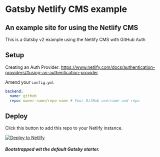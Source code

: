 # Gatsby Netlify CMS example

## An example site for using the Netlify CMS

This is a Gatsby v2 example using the Netlify CMS with GitHub Auth

## Setup

Creating an Auth Provider:
https://www.netlify.com/docs/authentication-providers/#using-an-authentication-provider

Amend your `config.yml`

```yml
backend:
  name: github
  repo: owner-name/repo-name # Your GitHub username and repo
```

## Deploy

Click this button to add this repo to your Netlify instance.

[![Deploy to Netlify](https://www.netlify.com/img/deploy/button.svg)](https://app.netlify.com/start/deploy?repository=https://github.com/spences10/gatsby-netlify-cms)

##### Bootstrapped wit the default Gatsby starter.

